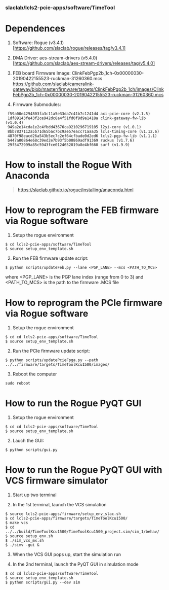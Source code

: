 ### slaclab/lcls2-pcie-apps/software/TimeTool

<!--- ######################################################## -->

# Dependences 

1) Software: Rogue (v3.4.1)[https://github.com/slaclab/rogue/releases/tag/v3.4.1]

2) DMA Driver: aes-stream-drivers (v5.4.0)[https://github.com/slaclab/aes-stream-drivers/releases/tag/v5.4.0]

3) FEB board Firmware Image: ClinkFebPgp2b_1ch-0x00000030-20190422155523-ruckman-31260360.mcs
https://github.com/slaclab/cameralink-gateway/blob/master/firmware/targets/ClinkFebPgp2b_1ch/images/ClinkFebPgp2b_1ch-0x00000030-20190422155523-ruckman-31260360.mcs

4) Firmware Submodules:
```
 f59a00e4294803fa3c11a5e33da7c41b7c1241d4 axi-pcie-core (v2.1.5)
 1df89143fe43f2ce942dc8a4f51fd0f9d9a1418a clink-gateway-fw-lib (v1.0.4)
 949a2e14cda1e2c4fbdd43676ca9210296719105 l2si-core (v1.0.1)
 8bb7837112a5b71d65bac7bc9ae57eacc71aaa35 lcls-timing-core (v1.12.6)
 4870f98eacd26a543b5ec7c2ef64cfbade0d2ed6 lcls2-pgp-fw-lib (v1.1.1)
 b447a00864e68c39ed2e7b93f5b00869adf91369 ruckus (v1.7.6)
 29f5472999a85c5943fce0124652019a8e4bf660 surf (v1.9.9)
```

<!--- ######################################################## -->

# How to install the Rogue With Anaconda

> https://slaclab.github.io/rogue/installing/anaconda.html

<!--- ######################################################## -->

# How to reprogram the FEB firmware via Rogue software

1) Setup the rogue environment
```
$ cd lcls2-pcie-apps/software/TimeTool
$ source setup_env_template.sh
```

2) Run the FEB firmware update script:
```
$ python scripts/updateFeb.py --lane <PGP_LANE> --mcs <PATH_TO_MCS>
```
where <PGP_LANE> is the PGP lane index (range from 0 to 3)
and <PATH_TO_MCS> is the path to the firmware .MCS file


<!--- ######################################################## -->

# How to reprogram the PCIe firmware via Rogue software

1) Setup the rogue environment
```
$ cd cd lcls2-pcie-apps/software/TimeTool
$ source setup_env_template.sh
```

2) Run the PCIe firmware update script:
```
$ python scripts/updatePcieFpga.py --path ../../firmware/targets/TimeToolKcu1500/images/
```

3) Reboot the computer
```
sudo reboot
```

<!--- ######################################################## -->

# How to run the Rogue PyQT GUI

1) Setup the rogue environment
```
$ cd cd lcls2-pcie-apps/software/TimeTool
$ source setup_env_template.sh
```

2) Lauch the GUI:
```
$ python scripts/gui.py
```

<!--- ######################################################## -->

# How to run the Rogue PyQT GUI with VCS firmware simulator

1) Start up two terminal

2) In the 1st terminal, launch the VCS simulation
```
$ source lcls2-pcie-apps/firmware/setup_env_slac.sh
$ cd lcls2-pcie-apps/firmware/targets/TimeToolKcu1500/
$ make vcs
$ cd ../../build/TimeToolKcu1500/TimeToolKcu1500_project.sim/sim_1/behav/
$ source setup_env.sh
$ ./sim_vcs_mx.sh
$ ./simv -gui &
```

3) When the VCS GUI pops up, start the simulation run

4) In the 2nd terminal, launch the PyQT GUI in simulation mode
```
$ cd cd lcls2-pcie-apps/software/TimeTool
$ source setup_env_template.sh
$ python scripts/gui.py --dev sim
```

<!--- ######################################################## -->
